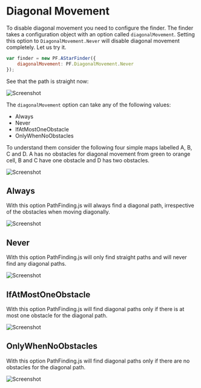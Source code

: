 # Diagonal Movement
To disable diagonal movement you need to configure the finder. The finder takes
a configuration object with an option called `diagonalMovement`. Setting this
option to `DiagonalMovement.Never` will disable diagonal movement completely.
Let us try it.

```javascript
var finder = new PF.AStarFinder({
    diagonalMovement: PF.DiagonalMovement.Never
});
```

See that the path is straight now:

![Screenshot](./images/DiagonalMovementDisabled.png)

The `diagonalMovement` option can take any of the following values:

* Always
* Never
* IfAtMostOneObstacle
* OnlyWhenNoObstacles

To understand them consider the following four simple maps labelled A, B, C and
D. A has no obstacles for diagonal movement from green to orange cell, B and C
have one obstacle and D has two obstacles.

![Screenshot](./images/DiagonalMaps.png)

## Always
With this option PathFinding.js will always find a diagonal path, irrespective
of the obstacles when moving diagonally.

![Screenshot](./images/AllMapsWithAPath.png)

## Never
With this option PathFinding.js will only find straight paths and will never
find any diagonal paths.

![Screenshot](./images/AllMapsWithStraightPaths.png)

## IfAtMostOneObstacle
With this option PathFinding.js will find diagonal paths only if there is at
most one obstacle for the diagonal path.

![Screenshot](./images/DiagonalPathsForAtMostOneObstacle.png)

## OnlyWhenNoObstacles
With this option PathFinding.js will find diagonal paths only if there are no
obstacles for the diagonal path.

![Screenshot](./images/DiagonalPathsForOnlyWhenNoObstacles.png)
